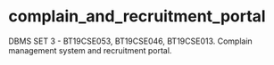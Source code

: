 # complain_and_recruitment_portal
DBMS SET 3 - BT19CSE053, BT19CSE046, BT19CSE013. Complain management system and recruitment portal.
